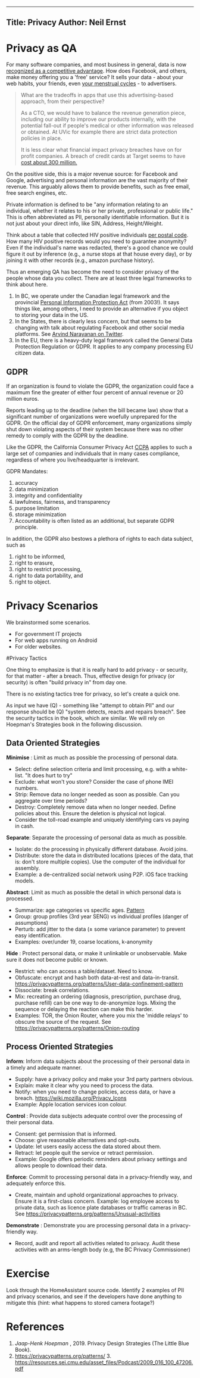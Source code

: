 ----
Title: Privacy
Author: Neil Ernst
----

# Privacy as QA

For many software companies, and most business in general, data is now [recognized as a competitive advantage](https://www.youtube.com/watch?v=DtumWOsgFXc). How does Facebook, and others, make money offering you a 'free' service? It sells your data - about your web habits, your friends, even [your menstrual cycles](https://www.theguardian.com/world/commentisfree/2019/sep/14/your-period-tracking-app-could-be-sharing-intimate-details-with-all-of-facebook) - to advertisers. 

> What are the tradeoffs in apps that use this advertising-based approach, from their perspective? 
>
> As a CTO, we would have to balance the revenue generation piece, including our ability to improve our products internally, with the potential fall-out if people's medical or other information was released or obtained. At UVic for example there are strict data protection policies in place. 
>
> It is less clear what financial impact privacy breaches have on for profit companies. A breach of credit cards at Target seems to have [cost about 300 million.](https://www.thesslstore.com/blog/2013-target-data-breach-settled/)

On the positive side, this is a major revenue source: for Facebook and Google, advertising and personal information are the vast majority of their revenue. This arguably allows them to provide benefits, such as free email, free search engines, etc.

Private information is defined to be "any information relating to an individual, whether it relates to his or her private, professional or public life." This is often abbreviated as PII, personally identifiable information. But it is not just about your direct info, like SIN, Address, Height/Weight. 

Think about a table that collected HIV positive individuals [per postal code](https://www.google.com/maps/place/Victoria,+BC+V8X+1E3/@48.4481269,-123.3611602,17z/data=!3m1!4b1!4m5!3m4!1s0x548f738538e8c0e7:0x7f7b3ab51236fb26!8m2!3d48.447995!4d-123.3589658). How many HIV positive records would you need to guarantee anonymity? Even if the individual's name was redacted, there's a good chance we could figure it out by inference (e.g., a nurse stops at that house every day), or by joining it with other records (e.g., amazon purchase history).

Thus an emerging QA has become the need to consider privacy of the people whose data you collect. There are at least three legal frameworks to think about here.

1. In BC, we operate under the Canadian legal framework and the provincial [Personal Information Protection Act](http://www.bclaws.ca/Recon/document/ID/freeside/00_03063_01) (from 2003!). It says things like, among others, I need to provide an alternative if you object to storing your data in the US. 
2. In the States, there is clearly less concern, but that seems to be changing with talk about regulating Facebook and other social media platforms. See [Arvind Narayanan on Twitter](https://twitter.com/random_walker/status/1187391482401038336).
3. In the EU, there is a heavy-duty legal framework called the General Data Protection Regulation or GDPR. It applies to any company processing EU citizen data. 

## GDPR

 If an organization is found to violate the GDPR, the organization could face a maximum fine the greater of either four percent of annual revenue or 20 million euros. 

Reports leading up to the deadline (when the bill became law) show that a significant number of organizations were woefully unprepared for the GDPR. On the official day of GDPR enforcement, many organizations simply shut down violating aspects of their system because there was no other remedy to comply with the GDPR by the deadline.

Like the GDPR, the California Consumer Privacy Act [CCPA](https://www.varonis.com/blog/ccpa-vs-gdpr/) applies to such a large set of companies and individuals that in many cases compliance, regardless of where you live/headquarter is irrelevant. 	

GDPR Mandates:

1. accuracy 
2. data minimization 
3. integrity and confidentiality 
4. lawfulness, fairness, and transparency 
5. purpose limitation 
6. storage minimization 
7. Accountability is often listed as an additional, but separate GDPR principle. 

In addition, the GDPR also bestows a plethora of rights to each data subject, such as 

1. right to be informed, 
2. right to erasure, 
3. right to restrict processing, 
4. right to data portability, and 
5. right to object.  

# Privacy Scenarios

We brainstormed some scenarios. 

- For government IT projects
- For web apps running on Android
- For older websites.

#Privacy Tactics

One thing to emphasize is that it is really hard to add privacy - or security, for that matter - after a breach. Thus, effective design for privacy (or security) is often "build privacy in" from day one. 

There is no existing tactics tree for privacy, so let's create a quick one. 

As input we have (Q) - something like "attempt to obtain PII" and our response should be (Q) "system detects, reacts and repairs breach". See the security tactics in the book, which are similar. We will rely on Hoepman's Strategies book in the following discussion. 

## Data Oriented Strategies

**Minimise** : Limit as much as possible the processing of personal data. 

* Select: define selection criteria and limit processing, e.g. with a white-list. "It does hurt to try"
* Exclude: what won't you store? Consider the case of phone IMEI numbers.
* Strip: Remove data no longer needed as soon as possible. Can you aggregate over time periods? 
* Destroy: Completely remove data when no longer needed. Define policies about this. Ensure the deletion is physical not logical.
* Consider the toll-road example and uniquely identifying cars vs paying in cash.

**Separate**: Separate the processing of personal data as much as possible. 

* Isolate: do the processing in physically different database. Avoid joins.
* Distribute: store the data in distributed locations (pieces of the data, that is: don't store multiple copies). Use the computer of the individual for assembly. 
* Example: a de-centralized social network using P2P. iOS face tracking models. 

**Abstract**: Limit as much as possible the detail in which personal data is processed. 

* Summarize: age categories vs specific ages. [Pattern](https://privacypatterns.org/patterns/Location-granularity)
* Group: group profiles (3rd year SENG) vs individual profiles (danger of assumptions)
* Perturb: add jitter to the data (± some variance parameter) to prevent easy identification. 
* Examples: over/under 19, coarse locations, k-anonymity

**Hide** : Protect personal data, or make it unlinkable or unobservable. Make sure it does not become public or known. 

* Restrict: who can access a table/dataset. Need to know.
* Obfuscate: encrypt and hash both data-at-rest and data-in-transit. https://privacypatterns.org/patterns/User-data-confinement-pattern
* Dissociate: break correlations.
* Mix: recreating an ordering (diagnosis, prescription, purchase drug, purchase refill) can be one way to de-anonymize logs. Mixing the sequence or delaying the reaction can make this harder.
* Examples: TOR, the Onion Router, where you mix the 'middle relays' to obscure the source of the request. See https://privacypatterns.org/patterns/Onion-routing

## Process Oriented Strategies

**Inform**: Inform data subjects about the processing of their personal data in a timely and adequate manner. 

* Supply: have a privacy policy and make your 3rd party partners obvious.	
* Explain: make it clear why you need to process the data.
* Notify: when you need to change policies, access data, or have a breach. https://wiki.mozilla.org/Privacy_Icons
* Example: Apple location services icon colour.

**Control** : Provide data subjects adequate control over the processing of their  personal data. 

* Consent: get permission that is informed.
* Choose: give reasonable alternatives and opt-outs.
* Update: let users easily access the data stored about them. 
* Retract: let people quit the service or retract permission. 
* Example: Google offers periodic reminders about privacy settings and allows people to download their data. 

**Enforce**: Commit to processing personal data in a privacy-friendly way, and adequately enforce this. 

* Create, maintain and uphold organizational approaches to privacy. Ensure it is a first-class concern. Example: log employee access to private data, such as licence plate databases or traffic cameras in BC. See https://privacypatterns.org/patterns/Unusual-activities 

**Demonstrate** : Demonstrate you are processing personal data in a privacy-friendly way. 

* Record, audit and report all activities related to privacy. Audit these activities with an arms-length body (e.g, the BC Privacy Commissioner)

# Exercise

Look through the HomeAssistant source code. Identify 2 examples of PII and privacy scenarios, and see if the developers have done anything to mitigate this (hint: what happens to stored camera footage?) 

# References

1. *Jaap-Henk Hoepman* , 2019. Privacy Design Strategies (The Little Blue Book). 
2. https://privacypatterns.org/patterns/
   3. https://resources.sei.cmu.edu/asset_files/Podcast/2009_016_100_47206.pdf